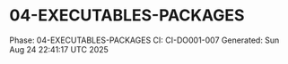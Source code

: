 # 04-EXECUTABLES-PACKAGES
Phase: 04-EXECUTABLES-PACKAGES
CI: CI-DO001-007
Generated: Sun Aug 24 22:41:17 UTC 2025
